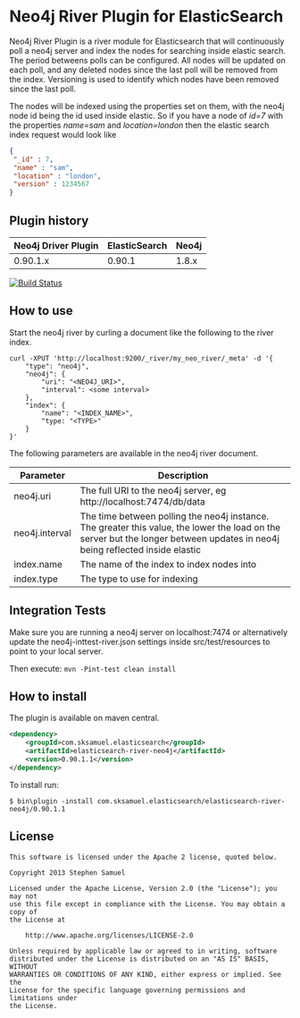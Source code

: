 Neo4j River Plugin for ElasticSearch
=========================

Neo4j River Plugin is a river module for Elasticsearch that will continuously poll a neo4j server and index the nodes for searching inside elastic search. The period betweens polls can be configured. All nodes will be updated on each poll, and any deleted nodes since the last poll will be removed from the index. Versioning is used to identify which nodes have been removed since the last poll.

The nodes will be indexed using the properties set on them, with the neo4j node id being the id used inside elastic. So if you have a node of _id=7_ with the properties _name=sam_ and _location=london_ then the elastic search index request would look like

```json
{
 "_id" : 7,
 "name" : "sam",
 "location" : "london",
 "version" : 1234567
}
```



## Plugin history

| Neo4j Driver Plugin | ElasticSearch | Neo4j |
| ------ | --------- | --------- |
| 0.90.1.x | 0.90.1 | 1.8.x |

[![Build Status](https://travis-ci.org/sksamuel/elasticsearch-river-neo4j.png)](https://travis-ci.org/sksamuel/elasticsearch-river-neo4j)



## How to use

Start the neo4j river by curling a document like the following to the river index.

```
curl -XPUT 'http://localhost:9200/_river/my_neo_river/_meta' -d '{
    "type": "neo4j",
    "neo4j": {
        "uri": "<NEO4J_URI>",
        "interval": <some interval>
    },
    "index": {
        "name": "<INDEX_NAME>",
        "type: "<TYPE>"
    }
}'
```

The following parameters are available in the neo4j river document.

| Parameter | Description |
| ------ | --------- |
| neo4j.uri | The full URI to the neo4j server, eg http://localhost:7474/db/data |
| neo4j.interval | The time between polling the neo4j instance. The greater this value, the lower the load on the server but the longer between updates in neo4j being reflected inside elastic |
| index.name | The name of the index to index nodes into |
| index.type | The type to use for indexing |



## Integration Tests

Make sure you are running a neo4j server on localhost:7474 or alternatively update the neo4j-inttest-river.json settings inside src/test/resources
to point to your local server.

Then execute:
```mvn -Pint-test clean install```


## How to install

The plugin is available on maven central.

```xml
<dependency>
    <groupId>com.sksamuel.elasticsearch</groupId>
    <artifactId>elasticsearch-river-neo4j</artifactId>
    <version>0.90.1.1</version>
</dependency>
```

To install run:
```
$ bin\plugin -install com.sksamuel.elasticsearch/elasticsearch-river-neo4j/0.90.1.1
```



## License
```
This software is licensed under the Apache 2 license, quoted below.

Copyright 2013 Stephen Samuel

Licensed under the Apache License, Version 2.0 (the "License"); you may not
use this file except in compliance with the License. You may obtain a copy of
the License at

    http://www.apache.org/licenses/LICENSE-2.0

Unless required by applicable law or agreed to in writing, software
distributed under the License is distributed on an "AS IS" BASIS, WITHOUT
WARRANTIES OR CONDITIONS OF ANY KIND, either express or implied. See the
License for the specific language governing permissions and limitations under
the License.
```

